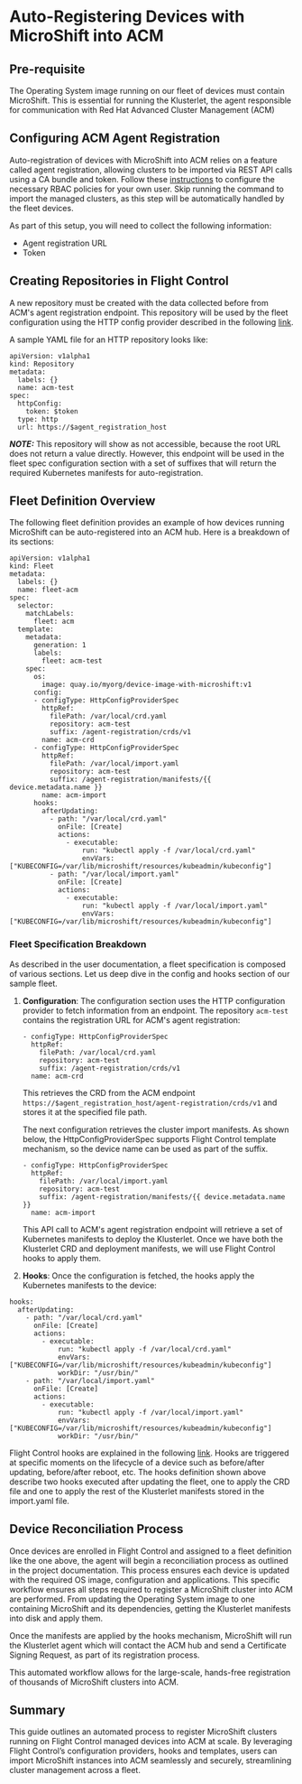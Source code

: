 # Auto-Registering Devices with MicroShift into ACM

## Pre-requisite

The Operating System image running on our fleet of devices must contain MicroShift. This is essential for running the Klusterlet, the agent responsible for communication with Red Hat Advanced Cluster Management (ACM)

## Configuring ACM Agent Registration

Auto-registration of devices with MicroShift into ACM relies on a feature called agent registration, allowing clusters to be imported via REST API calls using a CA bundle and token. Follow these [instructions](https://docs.redhat.com/en/documentation/red_hat_advanced_cluster_management_for_kubernetes/2.11/html/clusters/cluster_mce_overview#importing-managed-agent) to configure the necessary RBAC policies for your own user. Skip running the command to import the managed clusters, as this step will be automatically handled by the fleet devices.

As part of this setup, you will need to collect the following information:

- Agent registration URL
- Token

## Creating Repositories in Flight Control

A new repository must be created with the data collected before from ACM's agent registration endpoint. This repository will be used by the fleet configuration using the HTTP config provider described in the following [link](https://github.com/flightctl/flightctl/blob/main/docs/user/managing-devices.md#getting-configuration-from-an-http-server).

A sample YAML file for an HTTP repository looks like:

```console
apiVersion: v1alpha1
kind: Repository
metadata:
  labels: {}
  name: acm-test
spec:
  httpConfig:
    token: $token
  type: http
  url: https://$agent_registration_host
```

**_NOTE:_** This repository will show as not accessible, because the root URL does not return a value directly. However, this endpoint will be used in the fleet spec configuration section with a set of suffixes that will return the required Kubernetes manifests for auto-registration.

## Fleet Definition Overview

The following fleet definition provides an example of how devices running MicroShift can be auto-registered into an ACM hub. Here is a breakdown of its sections:

```console
apiVersion: v1alpha1
kind: Fleet
metadata:
  labels: {}
  name: fleet-acm
spec:
  selector:
    matchLabels:
      fleet: acm
  template:
    metadata:
      generation: 1
      labels:
        fleet: acm-test
    spec:
      os:
        image: quay.io/myorg/device-image-with-microshift:v1
      config:
      - configType: HttpConfigProviderSpec
        httpRef:
          filePath: /var/local/crd.yaml
          repository: acm-test
          suffix: /agent-registration/crds/v1
        name: acm-crd
      - configType: HttpConfigProviderSpec
        httpRef:
          filePath: /var/local/import.yaml
          repository: acm-test
          suffix: /agent-registration/manifests/{{ device.metadata.name }}
        name: acm-import
      hooks:
        afterUpdating:
          - path: "/var/local/crd.yaml"
            onFile: [Create]
            actions:
              - executable:
                  run: "kubectl apply -f /var/local/crd.yaml"
                  envVars: ["KUBECONFIG=/var/lib/microshift/resources/kubeadmin/kubeconfig"]
          - path: "/var/local/import.yaml"
            onFile: [Create]
            actions:
              - executable:
                  run: "kubectl apply -f /var/local/import.yaml"
                  envVars: ["KUBECONFIG=/var/lib/microshift/resources/kubeadmin/kubeconfig"]
```

### Fleet Specification Breakdown

As described in the user documentation, a fleet specification is composed of various sections. Let us deep dive in the config and hooks section of our sample fleet.

1. **Configuration**: The configuration section uses the HTTP configuration provider to fetch information from an endpoint. The repository `acm-test` contains the registration URL for ACM's agent registration:

    ```console
    - configType: HttpConfigProviderSpec
      httpRef:
        filePath: /var/local/crd.yaml
        repository: acm-test
        suffix: /agent-registration/crds/v1
      name: acm-crd
    ```

    This retrieves the CRD from the ACM endpoint `https://$agent_registration_host/agent-registration/crds/v1` and stores it at the specified file path.

    The next configuration retrieves the cluster import manifests. As shown below, the HttpConfigProviderSpec supports Flight Control template mechanism, so the device name can be used as part of the suffix.

    ```console
    - configType: HttpConfigProviderSpec
      httpRef:
        filePath: /var/local/import.yaml
        repository: acm-test
        suffix: /agent-registration/manifests/{{ device.metadata.name }}
      name: acm-import
    ```

    This API call to ACM's agent registration endpoint will retrieve a set of Kubernetes manifests to deploy the Klusterlet. Once we have both the Klusterlet CRD and deployment manifests, we will use Flight Control hooks to apply them.

1. **Hooks**: Once the configuration is fetched, the hooks apply the Kubernetes manifests to the device:

```console
hooks:
  afterUpdating:
    - path: "/var/local/crd.yaml"
      onFile: [Create]
      actions:
        - executable:
            run: "kubectl apply -f /var/local/crd.yaml"
            envVars: ["KUBECONFIG=/var/lib/microshift/resources/kubeadmin/kubeconfig"]
            workDir: "/usr/bin/"
    - path: "/var/local/import.yaml"
      onFile: [Create]
      actions:
        - executable:
            run: "kubectl apply -f /var/local/import.yaml"
            envVars: ["KUBECONFIG=/var/lib/microshift/resources/kubeadmin/kubeconfig"]
            workDir: "/usr/bin/"
```

Flight Control hooks are explained in the following [link](https://github.com/flightctl/flightctl/blob/main/docs/user/managing-devices.md#using-device-lifecycle-hooks).
Hooks are triggered at specific moments on the lifecycle of a device such as before/after updating, before/after reboot, etc.
The hooks definition shown above describe two hooks executed after updating the fleet, one to apply the CRD file and one to apply the rest of the Klusterlet manifests stored in the import.yaml file.

## Device Reconciliation Process

Once devices are enrolled in Flight Control and assigned to a fleet definition like the one above, the agent will begin a reconciliation process as outlined in the project documentation. This process ensures each device is updated with the required OS image, configuration and applications. This specific workflow  ensures all steps required to register a MicroShift cluster into ACM are performed. From updating the Operating System image to one containing MicroShift and its dependencies, getting the Klusterlet manifests into disk and apply them.

Once the manifests are applied by the hooks mechanism, MicroShift will run the Klusterlet agent which will contact the ACM hub and send a Certificate Signing Request, as part of its registration process.

This automated workflow allows for the large-scale, hands-free registration of thousands of MicroShift clusters into ACM.

## Summary

This guide outlines an automated process to register MicroShift clusters running on Flight Control managed devices into ACM at scale. By leveraging Flight Control’s configuration providers, hooks and templates, users can import MicroShift instances into ACM seamlessly and securely, streamlining cluster management across a fleet.
